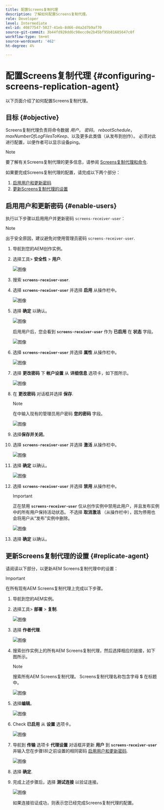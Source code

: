 ```yaml
---
title: 配置Screens复制代理
description: 了解如何配置Screens复制代理。
role: Developer
level: Intermediate
exl-id: 40877547-5027-41eb-8d66-d4a2d7b9af70
source-git-commit: 3b44fd920dd6c98ecc0e2b45bf95b81685647c0f
workflow-type: tm+mt
source-wordcount: '462'
ht-degree: 4%

---
```


# 配置Screens复制代理 {#configuring-screens-replication-agent}

以下页面介绍了如何配置Screens复制代理。

## 目标 {#objective}

Screens复制代理负责将命令数据 *用户*， *密码*， *rebootSchedule*， *maxNumberOfLogFilesToKeep*、以及更多此类值（从发布到创作）。 必须对此进行配置，以便作者可以显示设备ping。

>[!NOTE]
>要了解有关Screens复制代理的更多信息，请参阅 [Screens复制代理和命令](https://experienceleague.adobe.com/en/docs/experience-manager-screens/user-guide/administering/author-publish/author-publish-architecture-overview#screens-replication-agents-and-commands).

如果要完成Screens复制代理的配置，请完成以下两个部分：

1. [启用用户和更新密码](#enable-users)
1. [更新Screens复制代理的设置](#replicate-agent)

## 启用用户和更新密码 {#enable-users}

执行以下步骤以启用用户并更新密码 `screens-receiver-user`：

>[!NOTE]
>出于安全原因，建议避免对使用管理员密码 `screens-receiver-user`.

1. 导航到您的AEM创作实例。

1. 选择工具> **安全性** > **用户**.

   ![图像](/help/user-guide/assets/screens-replication/screens-replication1.png)

1. 搜索 **`screens-receiver-user`**.

1. 选择 **`screens-receiver-user`** 并选择 **启用** 从操作栏中。

   ![图像](/help/user-guide/assets/screens-replication/screens-replication2.png)

1. 选择 **确定** 以确认。

   ![图像](/help/user-guide/assets/screens-replication/screens-replication3.png)

   启用用户后，您会看到 **`screens-receiver-user`** 作为 **已启用** 在 **状态** 字段。

   ![图像](/help/user-guide/assets/screens-replication/screens-replication4.png)

1. 选择 **`screens-receiver-user`** 并选择 **属性** 从操作栏中。

   ![图像](/help/user-guide/assets/screens-replication/screens-replication5.png)

1. 选择 **更改密码** 下 **帐户设置** 从 **详细信息** 选项卡，如下图所示。

   ![图像](/help/user-guide/assets/screens-replication/screens-replication6.png)

1. 在 **更改密码** 对话框并选择 **保存**.

   >[!NOTE]
   >在中输入现有的管理员用户密码 **您的密码** 字段。

   ![图像](/help/user-guide/assets/screens-replication/screens-replication7.png)

1. 选择&#x200B;**保存并关闭**。

1. 选择 **`screens-receiver-user`** 并选择 **激活** 从操作栏中。

   ![图像](/help/user-guide/assets/screens-replication/screens-replication8.png)

1. 选择 **确定** 以确认。

   ![图像](/help/user-guide/assets/screens-replication/screens-replication9.png)

1. 选择 **`screens-receiver-user`** 并选择 **禁用** 从操作栏中。

   >[!IMPORTANT]
   > 正在禁用 **`screens-receiver-user`** 仅从创作实例中禁用此用户，并且发布实例中的所有用户保持活动状态。 不选择 **取消激活** （从操作栏中），因为停用也会将用户从“发布”实例中删除。

   ![图像](/help/user-guide/assets/screens-replication/screens-replication10.png)

1. 选择 **确定** 以确认。

## 更新Screens复制代理的设置 {#replicate-agent}

请阅读以下部分，以更新AEM Screens复制代理中的设置：

>[!IMPORTANT]
>在所有现有AEM Screens复制代理上完成以下步骤。

1. 导航到您的AEM实例。
1. 选择工具> **部署** > **复制**.

   ![图像](/help/user-guide/assets/screens-replication/screens-replication1a.png)

1. 选择 **作者代理**.

   ![图像](/help/user-guide/assets/screens-replication/screens-replication1b.png)

1. 搜索创作实例上的所有AEM Screens复制代理，然后选择相应的链接，如下图所示。

   >[!NOTE]
   >搜索所有AEM Screens复制代理。 Screens复制代理名称包含字母 **S** 在标题中。

   ![图像](/help/user-guide/assets/screens-replication/screens-replication1c.png)

1. 选择&#x200B;**编辑**。

   ![图像](/help/user-guide/assets/screens-replication/screens-replication1d.png)

1. Check **已启用** 从 **设置** 选项卡。

   ![图像](/help/user-guide/assets/screens-replication/screens-replication1e.png)

1. 导航到 **传输** 选项卡 **代理设置** 对话框并更新 **用户** 到 **`screens-receiver-user`** 并输入您在步骤(8)之前设置的相同密码 [启用用户和更新密码](#enable-users).

   ![图像](/help/user-guide/assets/screens-replication/screens-replication1-f.png)

1. 选择 **确定**.

1. 完成上述步骤后，选择 **测试连接** 以验证连接。

   ![图像](/help/user-guide/assets/screens-replication/screens-replication1g.png)

   如果连接验证成功，则表示您已经完成Screens复制代理的配置。
